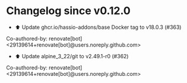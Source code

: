 # Changelog since v0.12.0
- ⬆️ Update ghcr.io/hassio-addons/base Docker tag to v18.0.3 (#363)

Co-authored-by: renovate[bot] <29139614+renovate[bot]@users.noreply.github.com> 
- ⬆️ Update alpine_3_22/git to v2.49.1-r0 (#362)

Co-authored-by: renovate[bot] <29139614+renovate[bot]@users.noreply.github.com> 
